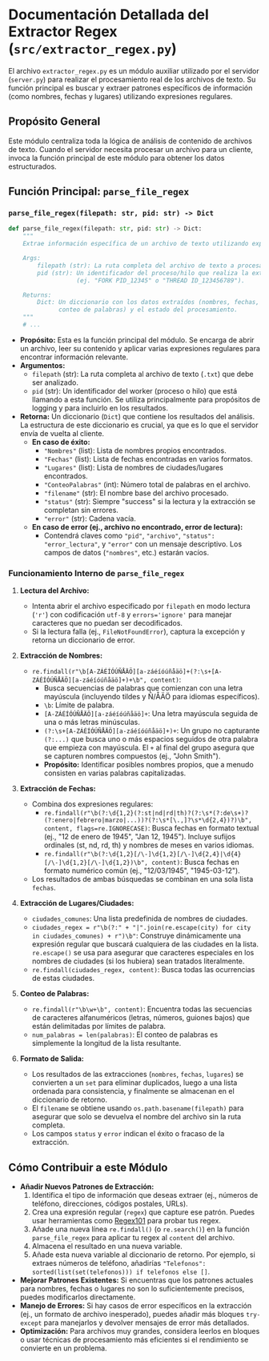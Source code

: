 # Documentación Detallada del Extractor Regex (`src/extractor_regex.py`)

El archivo `extractor_regex.py` es un módulo auxiliar utilizado por el servidor (`server.py`) para realizar el procesamiento real de los archivos de texto. Su función principal es buscar y extraer patrones específicos de información (como nombres, fechas y lugares) utilizando expresiones regulares.

## Propósito General

Este módulo centraliza toda la lógica de análisis de contenido de archivos de texto. Cuando el servidor necesita procesar un archivo para un cliente, invoca la función principal de este módulo para obtener los datos estructurados.

## Función Principal: `parse_file_regex`

### `parse_file_regex(filepath: str, pid: str) -> Dict`

```python
def parse_file_regex(filepath: str, pid: str) -> Dict:
    """
    Extrae información específica de un archivo de texto utilizando expresiones regulares.

    Args:
        filepath (str): La ruta completa del archivo de texto a procesar.
        pid (str): Un identificador del proceso/hilo que realiza la extracción
                   (ej. "FORK PID_12345" o "THREAD ID_123456789").

    Returns:
        Dict: Un diccionario con los datos extraídos (nombres, fechas, lugares,
              conteo de palabras) y el estado del procesamiento.
    """
    # ...
```

*   **Propósito:** Esta es la función principal del módulo. Se encarga de abrir un archivo, leer su contenido y aplicar varias expresiones regulares para encontrar información relevante.
*   **Argumentos:**
    *   `filepath` (str): La ruta completa al archivo de texto (`.txt`) que debe ser analizado.
    *   `pid` (str): Un identificador del worker (proceso o hilo) que está llamando a esta función. Se utiliza principalmente para propósitos de logging y para incluirlo en los resultados.
*   **Retorna:** Un diccionario (`Dict`) que contiene los resultados del análisis. La estructura de este diccionario es crucial, ya que es lo que el servidor envía de vuelta al cliente.
    *   **En caso de éxito:**
        *   `"Nombres"` (list): Lista de nombres propios encontrados.
        *   `"Fechas"` (list): Lista de fechas encontradas en varios formatos.
        *   `"Lugares"` (list): Lista de nombres de ciudades/lugares encontrados.
        *   `"ConteoPalabras"` (int): Número total de palabras en el archivo.
        *   `"filename"` (str): El nombre base del archivo procesado.
        *   `"status"` (str): Siempre "success" si la lectura y la extracción se completan sin errores.
        *   `"error"` (str): Cadena vacía.
    *   **En caso de error (ej., archivo no encontrado, error de lectura):**
        *   Contendrá claves como `"pid"`, `"archivo"`, `"status": "error_lectura"`, y `"error"` con un mensaje descriptivo. Los campos de datos (`"nombres"`, etc.) estarán vacíos.

### Funcionamiento Interno de `parse_file_regex`

1.  **Lectura del Archivo:**
    *   Intenta abrir el archivo especificado por `filepath` en modo lectura (`'r'`) con codificación `utf-8` y `errors='ignore'` para manejar caracteres que no puedan ser decodificados.
    *   Si la lectura falla (ej., `FileNotFoundError`), captura la excepción y retorna un diccionario de error.

2.  **Extracción de Nombres:**
    *   `re.findall(r"\b[A-ZÁÉÍÓÚÑÅÄÖ][a-záéíóúñåäö]+(?:\s+[A-ZÁÉÍÓÚÑÅÄÖ][a-záéíóúñåäö]+)+\b", content)`:
        *   Busca secuencias de palabras que comienzan con una letra mayúscula (incluyendo tildes y Ñ/ÅÄÖ para idiomas específicos).
        *   `\b`: Límite de palabra.
        *   `[A-ZÁÉÍÓÚÑÅÄÖ][a-záéíóúñåäö]+`: Una letra mayúscula seguida de una o más letras minúsculas.
        *   `(?:\s+[A-ZÁÉÍÓÚÑÅÄÖ][a-záéíóúñåäö]+)+`: Un grupo no capturante `(?:...)` que busca uno o más espacios seguidos de otra palabra que empieza con mayúscula. El `+` al final del grupo asegura que se capturen nombres compuestos (ej., "John Smith").
        *   **Propósito:** Identificar posibles nombres propios, que a menudo consisten en varias palabras capitalizadas.

3.  **Extracción de Fechas:**
    *   Combina dos expresiones regulares:
        *   `re.findall(r"\b(?:\d{1,2}(?:st|nd|rd|th)?(?:\s*(?:de\s+)?(?:enero|febrero|marzo|...))?(?:\s*[\.,]?\s*\d{2,4})?)\b", content, flags=re.IGNORECASE)`: Busca fechas en formato textual (ej., "12 de enero de 1945", "Jan 12, 1945"). Incluye sufijos ordinales (st, nd, rd, th) y nombres de meses en varios idiomas.
        *   `re.findall(r"\b(?:\d{1,2}[/\-]\d{1,2}[/\-]\d{2,4}|\d{4}[/\-]\d{1,2}[/\-]\d{1,2})\b", content)`: Busca fechas en formato numérico común (ej., "12/03/1945", "1945-03-12").
    *   Los resultados de ambas búsquedas se combinan en una sola lista `fechas`.

4.  **Extracción de Lugares/Ciudades:**
    *   `ciudades_comunes`: Una lista predefinida de nombres de ciudades.
    *   `ciudades_regex = r"\b(?:" + "|".join(re.escape(city) for city in ciudades_comunes) + r")\b"`: Construye dinámicamente una expresión regular que buscará cualquiera de las ciudades en la lista. `re.escape()` se usa para asegurar que caracteres especiales en los nombres de ciudades (si los hubiera) sean tratados literalmente.
    *   `re.findall(ciudades_regex, content)`: Busca todas las ocurrencias de estas ciudades.

5.  **Conteo de Palabras:**
    *   `re.findall(r"\b\w+\b", content)`: Encuentra todas las secuencias de caracteres alfanuméricos (letras, números, guiones bajos) que están delimitadas por límites de palabra.
    *   `num_palabras = len(palabras)`: El conteo de palabras es simplemente la longitud de la lista resultante.

6.  **Formato de Salida:**
    *   Los resultados de las extracciones (`nombres`, `fechas`, `lugares`) se convierten a un `set` para eliminar duplicados, luego a una lista ordenada para consistencia, y finalmente se almacenan en el diccionario de retorno.
    *   El `filename` se obtiene usando `os.path.basename(filepath)` para asegurar que solo se devuelva el nombre del archivo sin la ruta completa.
    *   Los campos `status` y `error` indican el éxito o fracaso de la extracción.

## Cómo Contribuir a este Módulo

*   **Añadir Nuevos Patrones de Extracción:**
    1.  Identifica el tipo de información que deseas extraer (ej., números de teléfono, direcciones, códigos postales, URLs).
    2.  Crea una expresión regular (`regex`) que capture ese patrón. Puedes usar herramientas como [Regex101](https://regex101.com/) para probar tus regex.
    3.  Añade una nueva línea `re.findall()` (o `re.search()`) en la función `parse_file_regex` para aplicar tu regex al `content` del archivo.
    4.  Almacena el resultado en una nueva variable.
    5.  Añade esta nueva variable al diccionario de retorno. Por ejemplo, si extraes números de teléfono, añadirías `"Telefonos": sorted(list(set(telefonos))) if telefonos else []`.
*   **Mejorar Patrones Existentes:** Si encuentras que los patrones actuales para nombres, fechas o lugares no son lo suficientemente precisos, puedes modificarlos directamente.
*   **Manejo de Errores:** Si hay casos de error específicos en la extracción (ej., un formato de archivo inesperado), puedes añadir más bloques `try-except` para manejarlos y devolver mensajes de error más detallados.
*   **Optimización:** Para archivos muy grandes, considera leerlos en bloques o usar técnicas de procesamiento más eficientes si el rendimiento se convierte en un problema.
